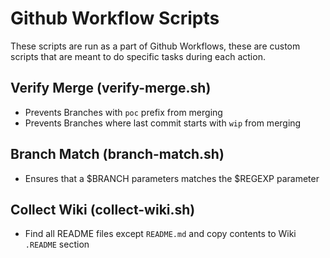 # Github Workflow Scripts
These scripts are run as a part of Github Workflows, these are custom scripts that are meant to do specific tasks during each action.

## Verify Merge (verify-merge.sh)
  - Prevents Branches with `poc` prefix from merging
  - Prevents Branches where last commit starts with `wip` from merging

## Branch Match (branch-match.sh)
  - Ensures that a $BRANCH parameters matches the $REGEXP parameter

## Collect Wiki (collect-wiki.sh)
  - Find all README files except `README.md` and copy contents to Wiki `.README` section